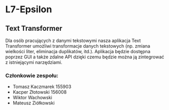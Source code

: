 # L7-Epsilon
## Text Transformer
Dla osób pracujących z danymi tekstowymi nasza aplikacja Text Transformer umożliwi transformacje danych tekstowych (np. zmiana wielkości liter, eliminacja duplikatów, itd.). Aplikacja będzie dostępna poprzez GUI a także zdalne API dzięki czemu będzie można ją zintegrować z istniejącymi narzędziami.

### Członkowie zespołu:
* Tomasz Kaczmarek 155903
* Kacper Złotowski 156008
* Wiktor Wachowski
* Mateusz Ziółkowski
